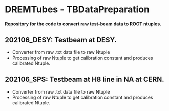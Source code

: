 # DREMTubes - TBDataPreparation
**Repository for the code to convert raw test-beam data to ROOT ntuples.**

## 202106_DESY: Testbeam at DESY. 
* Converter from raw .txt data file to raw Ntuple
* Processing of raw Ntuple to get calibration constant and produces calibrated Ntuple. 

## 202106_SPS: Testbeam at H8 line in NA at CERN. 
* Converter from raw .txt data file to raw Ntuple
* Processing of raw Ntuple to get calibration constant and produces calibrated Ntuple. 



